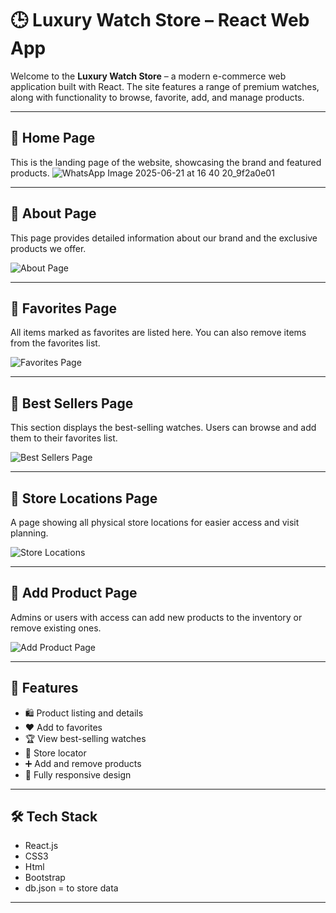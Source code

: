 # 🕒 Luxury Watch Store – React Web App

Welcome to the **Luxury Watch Store** – a modern e-commerce web application built with React. The site features a range of premium watches, along with functionality to browse, favorite, add, and manage products.


---

## 🔹 Home Page

This is the landing page of the website, showcasing the brand and featured products.
![WhatsApp Image 2025-06-21 at 16 40 20_9f2a0e01](https://github.com/user-attachments/assets/f23d2d05-778b-47a1-a708-d97af59848f0)

---

## 🔹 About Page

This page provides detailed information about our brand and the exclusive products we offer.

![About Page](https://github.com/user-attachments/assets/6a1fad1b-8753-4cda-87fc-6c928cef6444)

---

## 🔹 Favorites Page

All items marked as favorites are listed here. You can also remove items from the favorites list.

![Favorites Page](https://github.com/user-attachments/assets/b136510b-73eb-4fc4-86e5-657b824c0621)

---

## 🔹 Best Sellers Page

This section displays the best-selling watches. Users can browse and add them to their favorites list.

![Best Sellers Page](https://github.com/user-attachments/assets/6990fe67-a7a4-4baf-a040-ec8adb2289aa)

---

## 🔹 Store Locations Page

A page showing all physical store locations for easier access and visit planning.

![Store Locations](https://github.com/user-attachments/assets/e8bb122c-396a-4567-b782-c3e4d19ed576)

---

## 🔹 Add Product Page

Admins or users with access can add new products to the inventory or remove existing ones.

![Add Product Page](https://github.com/user-attachments/assets/907dfcc8-bcd9-4c71-9b45-2cc1a39377a2)

---

## 🚀 Features

- 🛍 Product listing and details  
- ❤️ Add to favorites  
- 🏆 View best-selling watches  
- 📍 Store locator  
- ➕ Add and remove products  
- 📱 Fully responsive design

---

## 🛠 Tech Stack

- React.js  
-  CSS3
-  Html
-  Bootstrap
-  db.json = to store data   

---


